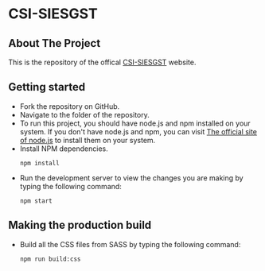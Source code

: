 # CSI-SIESGST

## About The Project

This is the repository of the offical [CSI-SIESGST](http://csi.siesgst.ac.in/) website. 

## Getting started

- Fork the repository on GitHub.
- Navigate to the folder of the repository.
- To run this project, you should have node.js and npm installed on your system.
  If you don't have node.js and npm, you can visit [The official site of node.js](https://nodejs.org/en/)
  to install them on your system.
- Install NPM dependencies.
  ```
  npm install
  ```
- Run the development server to view the changes you are making by typing the following
  command:
  ```
  npm start
  ```

## Making the production build

- Build all the CSS files from SASS by typing the following command:
  ```
  npm run build:css
  ```